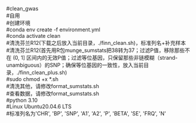 #clean_gwas \
#自用 \
#创建环境 \
#conda env create -f environment.yml \
#conda activate clean \
#清洗芬兰R12(下载之后放入当前目录，./finn_clean.sh)，标准列名+补充样本 \
#清洗芬兰R12(首先用R包munge_sumstats把38转为37；过滤P值，移除那些不在 (0, 1] 区间内的无效P值；过滤等位基因，只保留那些非链模糊（strand-unambiguous）的SNP；确保等位基因的一致性，放入当前目录，./finn_clean_plus.sh) \
#sudo chmod +x *.sh \
#清洗其他，请修改format_sumstats.sh \
#查看数据，请修改format_sumstats.sh \
#python 3.10 \
#Linux Ubuntu20.04.6 LTS \
#标准列名为'CHR', 'BP', 'SNP', 'A1', 'A2', 'P', 'BETA', 'SE', 'FRQ', 'N' 
